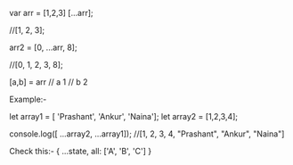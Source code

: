var arr = [1,2,3]
[...arr];

//[1, 2, 3];

arr2 = [0, ...arr, 8];

//[0, 1, 2, 3, 8];


[a,b] = arr
// a 1
// b 2


Example:-

let array1 = [ 'Prashant', 'Ankur', 'Naina'];
let array2 = [1,2,3,4];

console.log([ ...array2, ...array1]); //[1, 2, 3, 4, "Prashant", "Ankur", "Naina"]


Check this:-
{
  ...state, all: ['A', 'B', 'C']
}
